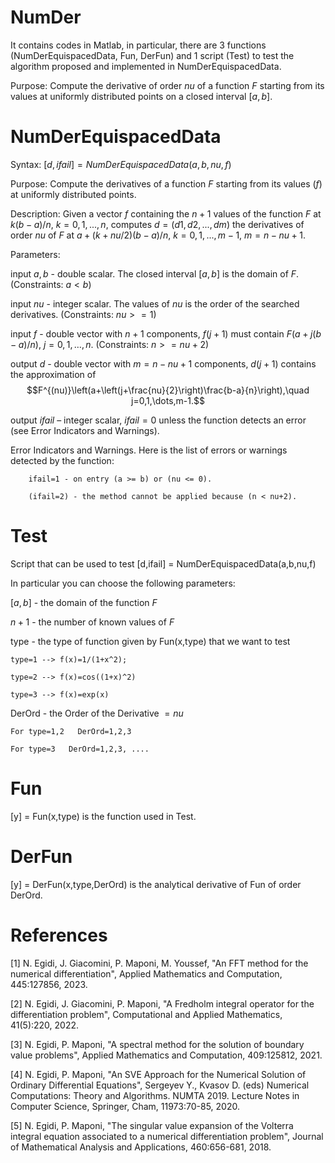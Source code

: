 # NumDer
It contains codes in Matlab, in particular, there are 3 functions (NumDerEquispacedData, Fun, DerFun) and 1 script (Test) to test the algorithm proposed and implemented in NumDerEquispacedData.

Purpose: Compute the derivative of order $nu$ of a function $F$ starting from its values at uniformly distributed points on a closed interval $[a,b]$.
# NumDerEquispacedData
Syntax: $[d,ifail]=NumDerEquispacedData(a,b,nu,f)$

Purpose: Compute the derivatives of a function $F$ starting from its values ($f$) at uniformly distributed points.

Description: Given a vector $f$ containing the $n+1$ values of the function $F$ at $k(b-a)/n$, $k=0,1,...,n,$ computes 
$d=(d1,d2,...,dm)$ the derivatives of order $nu$ of $F$ at $a+(k+nu/2)(b-a)/n,$ $k=0,1,...,m-1$, $m=n-nu+1.$

Parameters:

input $a, b$ - double scalar. The closed interval $[a,b]$ is the domain of $F$. (Constraints: $a < b$)

input $nu$ - integer scalar.  The values of $nu$ is the order of the searched derivatives. (Constraints: $nu>= 1$)

input $f$ - double vector with $n+1$ components, $f(j+1)$ must contain $F\left(a+j(b-a)/n\right)$, $j=0,1,\dots,n$. (Constraints: $n>= nu+2$)

output $d$ - double vector with $m=n-nu+1$ components, $d(j+1)$  contains the approximation of $$F^{(nu)}\left(a+\left(j+\frac{nu}{2}\right)\frac{b-a}{n}\right),\quad j=0,1,\dots,m-1.$$ 

output $ifail$ – integer scalar, $ifail=0$ unless the function detects an error (see Error Indicators and Warnings).
    
Error Indicators and Warnings. Here is the list of errors or warnings detected by the function: 
        
        ifail=1 - on entry (a >= b) or (nu <= 0).
 	
        (ifail=2) - the method cannot be applied because (n < nu+2).
    
# Test
Script that can be used to test [d,ifail] = NumDerEquispacedData(a,b,nu,f)

In particular you can choose the following parameters:

$[a,b]$ - the domain of the function $F$

$n+1$ - the number of known values of $F$

type  -  the type of function given by Fun(x,type) that we want to test 
    
    type=1 --> f(x)=1/(1+x^2);
    
    type=2 --> f(x)=cos((1+x)^2)
    
    type=3 --> f(x)=exp(x)

DerOrd - the Order of the Derivative $= nu$
    
    For type=1,2   DerOrd=1,2,3
    
    For type=3   DerOrd=1,2,3, ....

# Fun
[y] = Fun(x,type) is the function used in Test.
# DerFun
[y] = DerFun(x,type,DerOrd) is the analytical derivative of Fun of order DerOrd.
# References

[1] N. Egidi, J. Giacomini, P. Maponi, M. Youssef, 
"An FFT method for the numerical differentiation",
Applied Mathematics and Computation, 445:127856, 2023.

[2]	N. Egidi, J. Giacomini, P. Maponi, 
"A Fredholm integral operator for the differentiation problem", 
Computational and Applied Mathematics, 41(5):220, 2022.

[3] N. Egidi, P. Maponi,
"A spectral method for the solution of boundary value problems",
Applied Mathematics and Computation, 409:125812, 2021.

[4] N. Egidi, P. Maponi,
"An SVE Approach for the Numerical Solution of Ordinary Differential Equations",
 Sergeyev Y., Kvasov D. (eds) Numerical Computations: Theory and Algorithms. NUMTA 2019. Lecture Notes in Computer Science, Springer, Cham,
 11973:70-85, 2020.

[5] N. Egidi, P. Maponi, 
"The singular value expansion of the Volterra integral equation associated to a numerical differentiation problem",
Journal of Mathematical Analysis and Applications, 460:656-681, 2018.

